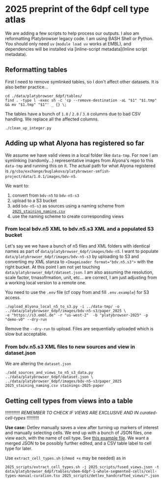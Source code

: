 # 2025 preprint of the 6dpf cell type atlas

We are adding a few scripts to help process our outputs. I also am reformatting Platybrowser legacy code. I am using BASH Shell or Python.
You should only need `uv` (`module load uv`  works at EMBL), and dependencies will be installed via [inline-script metadata](Inline script metadata).

## Reformatting tables

First I need to remove symlinked tables, so I don't affect other datasets. It is also better practice...

    cd ./data/platybrowser_6dpf/tables/
    find . -type l -exec sh -c 'cp --remove-destination -aL "$1" "$1.tmp" && mv "$1.tmp" "$1"' _ {} \;

The tables have a bunch of `1.0` / `2.0` / `3.0` columns due to bad CSV handling.
We replace all the affected columns.

    ./clean_up_integer.py

## Adding up what Alyona has registered so far

We assume we have valid views in a local folder like `data-tmp`.
For now I am symlinking (randomly...) representative images from Alyona's repo to this `data-tmp` and running this on it. The actual path for what Alyona registered is `/g/cba/exchange/buglakova/platybrowser-smfish-project/data/1.0.1/images/bdv-n5`.

We want to:

1. convert from `bdv-n5` to `bdv-n5-s3`
2. upload to a S3 bucket
3. add `bdv-n5-s3` as sources using a naming scheme from [`2025_staining_naming.csv`](./2025_staining_naming.csv)
4. use the naming scheme to create corresponding views

### From local bdv.n5 XML to bdv.n5.s3 XML and a populated S3 bucket

Let's say we we have a bunch of n5 files and XML folders with identical names as part of `data/platybrowser_6dpf/images/bdv-n5`. I want to populate 
`data/platybrowser_6dpf/images/bdv-n5-s3` by uploading to S3 and converting my XML stanza to `<ImageLoader format="bdv.n5.s3">`
with the right bucket. At this point I am not yet touching `data/platybrowser_6dpf/dataset.json`. I am also assuming the resolution, scale factor, trnasofrmation, unit, etc... are correct, I am just adjusting from a working local version to a remote one.

You need to use the `.env` file (cf copy from and fill `.env.example`) for S3 access.

    ./upload_Alyona_local_n5_to_s3.py -i ../data-tmp/ -o ../data/platybrowser_6dpf/images/bdv-n5-s3/paper_2025 \
    -e "https://s3.embl.de" -r "us-west-2"  -b "platybrowser-2025" -p "demo-v0" --dry-run

Remove the `--dry-run`  to upload. Files are sequentially uploaded which is slow but acceptable.

### From bdv.n5.s3 XML files to new sources and view in dataset.json

We are altering the `dataset.json`

    ./add_sources_and_views_to_n5_s3_data.py ../data/platybrowser_6dpf/dataset.json \ ../data/platybrowser_6dpf/images/bdv-n5-s3/paper_2025 2025_staining_naming.csv stainings-2025-paper

## Getting cell types from views into a table

!!!!!!!!!!!!
*REMEMBER TO CHECK IF VIEWS ARE EXCLUSIVE AND IN curated-cell-types*
!!!!!!!!!!

**Use case:** Detlev manually saves a view after turning up markers of interest and manually selecting cells.
We end up with a bunch of JSON files, one view each, with the name of cell type. See [this example file](./detlev_handcrafted_views/fg_GABA_SN_Dbx_Ptf1a.json).
We want a merged JSON to be possibly further edited, and a CSV table label to cell type for later.

Use `extract_cell_types.sh` (`chmod +x` may be needed) as in 

    2025_scripts/extract_cell_types.sh -j 2025_scripts/fused_views.json -t data/platybrowser_6dpf/tables/sbem-6dpf-1-whole-segmented-cells/cell-types-manual-curation.tsv 2025_scripts/detlev_handcrafted_views/*.json

